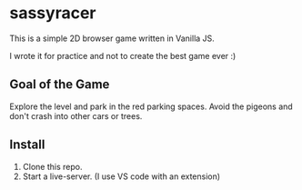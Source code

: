 # sassyracer

This is a simple 2D browser game written in Vanilla JS.

I wrote it for practice and not to create the best game ever :)

## Goal of the Game

Explore the level and park in the red parking spaces. Avoid the pigeons and don't crash into other cars or trees.

## Install

1) Clone this repo.
2) Start a live-server. (I use VS code with an extension)